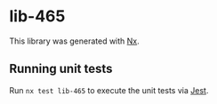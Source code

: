 # lib-465

This library was generated with [Nx](https://nx.dev).

## Running unit tests

Run `nx test lib-465` to execute the unit tests via [Jest](https://jestjs.io).

